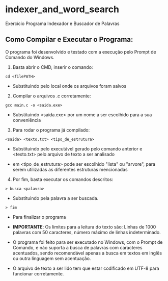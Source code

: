 # indexer_and_word_search
Exercício Programa Indexador e Buscador de Palavras

## Como Compilar e Executar o Programa:
O programa foi desenvolvido e testado com a execução pelo Prompt de Comando do Windows.

1. Basta abrir o CMD, inserir o comando:
```
cd <filePATH>
```
- Substituindo <filePATH> pelo local onde os arquivos foram salvos

2. Compilar o arquivos .c corretamente:
```
gcc main.c -o <saida.exe> 
```
- Substituindo <saida.exe> por um nome a ser escolhido para a sua conveniência

3. Para rodar o programa já compilado:
```
<saida> <texto.txt> <tipo_de_estrutura>
```
- Substituindo <saida> pelo executável gerado pelo comando anterior e <texto.txt> pelo arquivo de texto a ser analisado

- em <tipo_de_estrutura> pode ser escolhido "lista" ou "arvore", para serem utilizadas as diferentes estruturas mencionadas

4. Por fim, basta executar os comandos descritos:
```
> busca <palavra>
```
- Substituindo <palavra> pela palavra a ser buscada.
```
> fim
```
- Para finalizar o programa

- **IMPORTANTE**: Os limites para a leitura do texto são: Linhas de 1000 palavras com 50 caracteres, número máximo de linhas indeterminado.
- O programa foi feito para ser executado no Windows, com o Prompt de Comando, e não suporta a busca de palavras com caracteres acentuados, sendo recomendável apenas a busca em textos em inglês ou outra linguagem sem acentuação.
- O arquivo de texto a ser lido tem que estar codificado em UTF-8 para funcionar corretamente.
